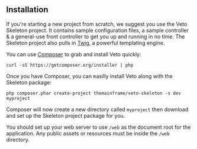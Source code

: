 ## Installation

If you're starting a new project from scratch, we suggest you use the Veto Skeleton project. It contains sample configuration files, a sample controller & a general-use front controller to get you up and running in no time. The Skeleton project also pulls in [Twig](http://twig.sensiolabs.org/), a powerful templating engine.

You can use [Composer](https://getcomposer.org/) to grab and install Veto quickly:

    curl -sS https://getcomposer.org/installer | php

Once you have Composer, you can easilly install Veto along with the Skeleton package:

    php composer.phar create-project themainframe/veto-skeleton -s dev myproject


Composer will now create a new directory called `myproject` then download and set up the Skeleton project package for you.

You should set up your web server to use `/web` as the document root for the application. Any public assets or resources must be inside the `/web` directory.

